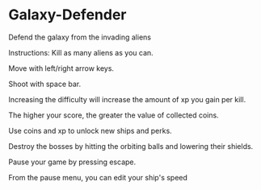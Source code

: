 # Galaxy-Defender
Defend the galaxy from the invading aliens


Instructions:
  Kill as many aliens as you can.
  
  Move with left/right arrow keys.
  
  Shoot with space bar.
  
  Increasing the difficulty will increase the amount of xp you gain per kill.
  
  The higher your score, the greater the value of collected coins.
  
  Use coins and xp to unlock new ships and perks.
  
  Destroy the bosses by hitting the orbiting balls and lowering their shields.
  
  
  Pause your game by pressing escape.
  
  From the pause menu, you can edit your ship's speed
